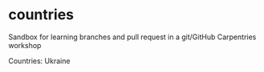 # countries


Sandbox for learning branches and pull request in a git/GitHub Carpentries workshop

Countries:
Ukraine
